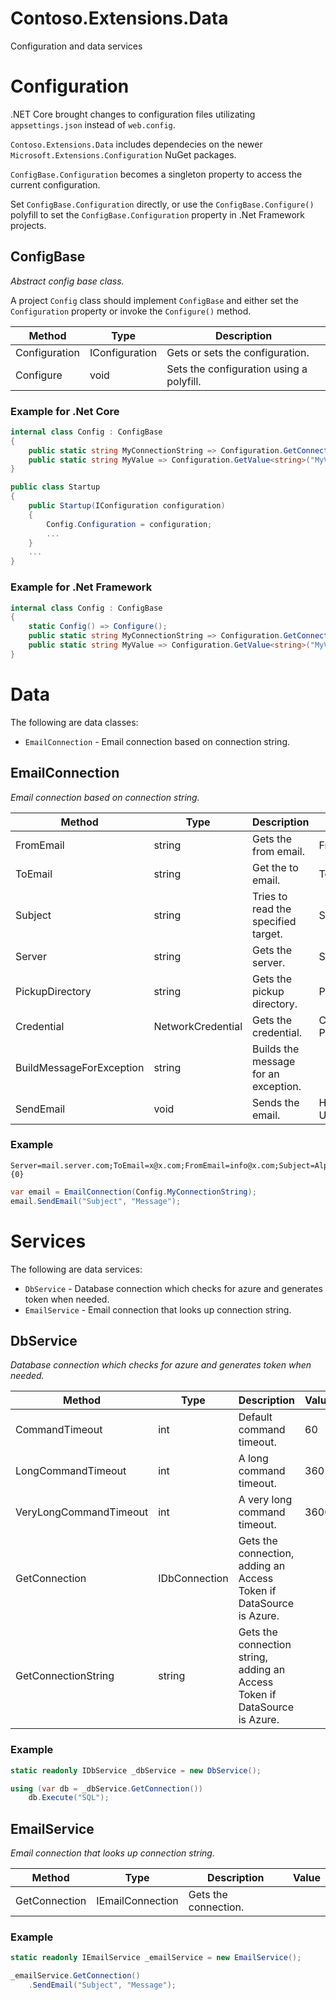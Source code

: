 # Contoso.Extensions.Data
Configuration and data services


# Configuration

.NET Core brought changes to configuration files utilizating `appsettings.json` instead of `web.config`.

`Contoso.Extensions.Data` includes dependecies on the newer `Microsoft.Extensions.Configuration` NuGet packages.

`ConfigBase.Configuration` becomes a singleton property to access the current configuration.

Set `ConfigBase.Configuration` directly, or use the `ConfigBase.Configure()` polyfill to set the `ConfigBase.Configuration` property in .Net Framework projects.


## ConfigBase
*Abstract config base class.*

A project `Config` class should implement `ConfigBase` and either set the `Configuration` property or invoke the `Configure()` method.

Method      | Type | Description
---         | ---  | ---
Configuration | IConfiguration | Gets or sets the configuration.
Configure   | void | Sets the configuration using a polyfill.

### Example for .Net Core 
```C#
internal class Config : ConfigBase
{
    public static string MyConnectionString => Configuration.GetConnectionString("MyConn");
    public static string MyValue => Configuration.GetValue<string>("MyValue");
}

public class Startup
{
    public Startup(IConfiguration configuration)
    {
        Config.Configuration = configuration;
        ...
    }
    ...
}
```

### Example for .Net Framework
```C#
internal class Config : ConfigBase
{
    static Config() => Configure();
    public static string MyConnectionString => Configuration.GetConnectionString("MyConn");
    public static string MyValue => Configuration.GetValue<string>("MyValue");
}
```



# Data
The following are data classes:

* `EmailConnection` - Email connection based on connection string.

## EmailConnection
*Email connection based on connection string.*

Method          | Type   | Description             | Parameter
---             | ---    | ---                     | ---
FromEmail       | string | Gets the from email.    | FromEmail
ToEmail         | string | Get the to email.       | ToEmail
Subject         | string | Tries to read the specified target. | Subject
Server          | string | Gets the server. | Server, Data Source
PickupDirectory | string | Gets the pickup directory. | Pickup Directory
Credential      | NetworkCredential | Gets the credential. | Credential, User Id, Password, Uid, Pwd
BuildMessageForException | string | Builds the message for an exception.
SendEmail       | void   | Sends the email. | Host, Ssl, UseDefaultCredentials


### Example

```
Server=mail.server.com;ToEmail=x@x.com;FromEmail=info@x.com;Subject=Alpha:{0}
```

```C#
var email = EmailConnection(Config.MyConnectionString);
email.SendEmail("Subject", "Message");
```


# Services
The following are data services:

* `DbService` - Database connection which checks for azure and generates token when needed. 
* `EmailService` - Email connection that looks up connection string. 

## DbService
*Database connection which checks for azure and generates token when needed.*

Method              | Type   | Description                  | Value
---                 | ---    | ---                          | ---
CommandTimeout      | int    | Default command timeout.     | 60
LongCommandTimeout  | int    | A long command timeout.      | 360
VeryLongCommandTimeout | int | A very long command timeout. | 3600
GetConnection       | IDbConnection | Gets the connection, adding an Access Token if DataSource is Azure.
GetConnectionString | string | Gets the connection string, adding an Access Token if DataSource is Azure.

### Example
```C#
static readonly IDbService _dbService = new DbService();

using (var db = _dbService.GetConnection())
    db.Execute("SQL");
```


## EmailService
*Email connection that looks up connection string.*

Method              | Type   | Description                  | Value
---                 | ---    | ---                          | ---
GetConnection       | IEmailConnection | Gets the connection.

### Example
```C#
static readonly IEmailService _emailService = new EmailService();

_emailService.GetConnection()
    .SendEmail("Subject", "Message");
```
